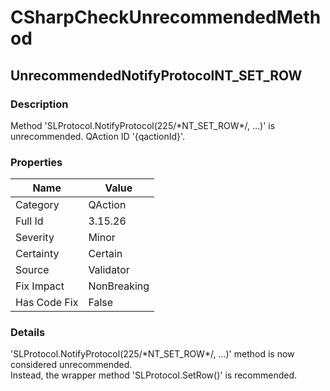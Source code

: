 ﻿---  
uid: Validator_3_15_26  
---

# CSharpCheckUnrecommendedMethod

## UnrecommendedNotifyProtocolNT\_SET\_ROW

### Description

Method 'SLProtocol.NotifyProtocol(225\/\*NT\_SET\_ROW\*\/, ...)' is unrecommended. QAction ID '{qactionId}'.

### Properties

| Name         | Value       |
| ------------ | ----------- |
| Category     | QAction     |
| Full Id      | 3.15.26     |
| Severity     | Minor       |
| Certainty    | Certain     |
| Source       | Validator   |
| Fix Impact   | NonBreaking |
| Has Code Fix | False       |

### Details

'SLProtocol.NotifyProtocol(225\/\*NT\_SET\_ROW\*\/, ...)' method is now considered unrecommended.  
Instead, the wrapper method 'SLProtocol.SetRow()' is recommended.
